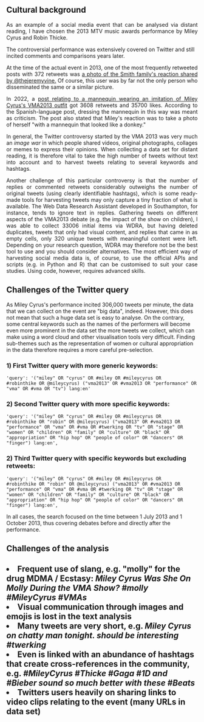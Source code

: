 <h2>Cultural background</h2>

<p align="justify">As an example of a social media event that can be analysed via distant reading, I have chosen the 2013 MTV music awards performance by Miley Cyrus and Robin Thicke.

The controversial performance was extensively covered on Twitter and still incited comments and comparisons years later.</p>

<p align="justify">At the time of the actual event in 2013, one of the most frequently retweeted posts with 372 retweets was <a href="https://twitter.com/theJeremyVine/status/372040980910067713">a photo of the Smith family's reaction shared by @thejeremyvine.</a> Of course, this user was by far not the only person who disseminated the same or a similar picture.</p>

<p align="justify">In 2022, a <a href="https://twitter.com/milesholy/status/1488596498753499142">post relating to a mannequin wearing an imitation of Miley Cyrus's VMA2013 outfit</a> got 3608 retweets and 35700 likes. According to the Spanish-language post, dressing the mannequin in this way was meant as criticism. The post also stated that Miley's reaction was to take a photo of herself "with a mannequin that looked like a donkey."</p>

<p align="justify">In general, the Twitter controversy started by the VMA 2013 was very much an <em>image war</em> in which people shared videos, original photographs, collages or memes to express their opinions. When collecting a data set for distant reading, it is therefore vital to take the high number of tweets without text into account and to harvest tweets relating to several keywords and hashtags.</p>

<p align="justify">Another challenge of this particular controversy is that the number of replies or commented retweets considerably outweighs the number of original tweets (using clearly identifiable hashtags), which is some ready-made tools for harvesting tweets may only capture a tiny fraction of what is available. The Web Data Research Assistant developed in Southampton, for instance, tends to ignore text in replies. Gathering tweets on different aspects of the VMA2013 debate (e.g. the impact of the show on children), I was able to collect 33006 initial items via WDRA, but having deleted duplicates, tweets that only had visual content, and replies that came in as empty cells, only 320 unique tweets with meaningful content were left. Depending on your research question, WDRA may therefore not be the best tool to use and you should consider alternatives. The most efficient way of harvesting social media data is, of course, to use the official APIs and scripts (e.g. in Python and R) that can be customised to suit your case studies. Using code, however, requires advanced skills.</p>

<h2>Challenges of the Twitter query</h2>

As Miley Cyrus's performance incited 306,000 tweets per minute, the data that we can collect on the event are "big data", indeed. However, this does not mean that such a huge data set is easy to analyse. On the contrary, some central keywords such as the names of the performers will become even more prominent in the data set the more tweets we collect, which can make using a word cloud and other visualisation tools very difficult. Finding sub-themes such as the representation of women or cultural appropriation in the data therefore requires a more careful pre-selection.

<h3>1) First Twitter query with more generic keywords:</h3>

<code>'query': '("miley" OR "cyrus" OR #miley OR #mileycyrus OR #robinthike OR @mileycyrus) ("vma2013" OR #vma2013 OR "performance" OR "vma" OR #vma OR "tv") lang:en'</code>

<h3>2) Second Twitter query with more specific keywords:</h3>

<code>'query': '("miley" OR "cyrus" OR #miley OR #mileycyrus OR #robinthike OR "robin" OR @mileycyrus) 
                ("vma2013" OR #vma2013 OR "performance" OR "vma" OR #vma OR #twerking OR "tv" OR "stage" OR "women"
OR "children" OR "family" OR "culture" OR "black" OR "appropriation" OR "hip hop" OR "people of color" OR "dancers" OR "finger") lang:en',</code>

<h3>2) Third Twitter query with specific keywords but excluding retweets:</h3>

<code>'query': '("miley" OR "cyrus" OR #miley OR #mileycyrus OR #robinthike OR "robin" OR @mileycyrus) 
                ("vma2013" OR #vma2013 OR "performance" OR "vma" OR #vma OR #twerking OR "tv" OR "stage" OR "women"
OR "children" OR "family" OR "culture" OR "black" OR "appropriation" OR "hip hop" OR "people of color" OR "dancers" OR "finger") lang:en',</code>

In all cases, the search focused on the time between 1 July 2013 and 1 October 2013, thus covering debates before and directly after the performance. 

<h2>Challenges of the analysis<h2>
  
  <li>Frequent use of slang, e.g. "molly" for the drug MDMA / Ecstasy: <em>Miley Cyrus Was She On Molly During the VMA Show? #molly #MileyCyrus #VMAs</em></li>
  <li>Visual communication through images and emojis is lost in the text analysis</li>
  <li>Many tweets are very short, e.g. <em>Miley Cyrus on chatty man tonight. should be interesting #twerking</em></li>
  <li>Even is linked with an abundance of hashtags that create cross-references in the community, e.g. <em>#MileyCyrus #Thicke #Gaga #1D and #Bieber sound so much better with these #Beats</em></li>
  <li>Twitters users heavily on sharing links to video clips relating to the event (many URLs in data set)</li>
  










